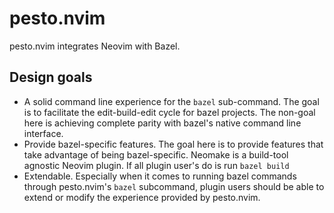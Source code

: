 # pesto.nvim

pesto.nvim integrates Neovim with Bazel.

## Design goals

* A solid command line experience for the `bazel` sub-command.
The goal is to facilitate the edit-build-edit cycle for bazel projects.
The non-goal here is achieving complete parity with bazel's native command line interface.
* Provide bazel-specific features.
The goal here is to provide features that take advantage of being bazel-specific.
Neomake is a build-tool agnostic Neovim plugin.
If all plugin user's do is run `bazel build` 
* Extendable.
Especially when it comes to running bazel commands through pesto.nvim's `bazel` subcommand, plugin users should be able to extend or modify the experience provided by pesto.nvim.
